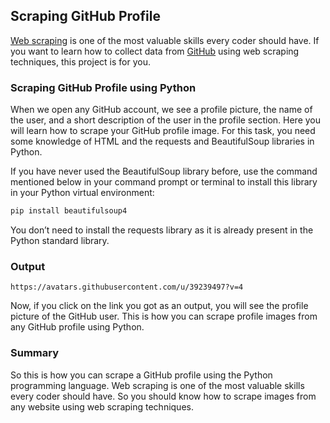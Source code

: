 ## Scraping GitHub Profile

[Web scraping](https://thecleverprogrammer.com/2022/03/10/scrape-table-from-a-website-using-python/) is one of the most valuable skills every coder should have. If you want to learn how to collect data from [GitHub](https://github.com/) using web scraping techniques, this project is for you.

### Scraping GitHub Profile using Python

When we open any GitHub account, we see a profile picture, the name of the user, and a short description of the user in the profile section. Here you will learn how to scrape your GitHub profile image. For this task, you need some knowledge of HTML and the requests and BeautifulSoup libraries in Python.

If you have never used the BeautifulSoup library before, use the command mentioned below in your command prompt or terminal to install this library in your Python virtual environment:

```ps1
pip install beautifulsoup4
```

You don’t need to install the requests library as it is already present in the Python standard library.

### Output

```
https://avatars.githubusercontent.com/u/39239497?v=4
```

Now, if you click on the link you got as an output, you will see the profile picture of the GitHub user. This is how you can scrape profile images from any GitHub profile using Python.

### Summary

So this is how you can scrape a GitHub profile using the Python programming language. Web scraping is one of the most valuable skills every coder should have. So you should know how to scrape images from any website using web scraping techniques.